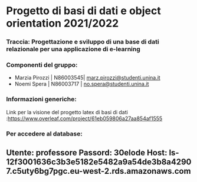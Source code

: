 # Progetto di basi di dati e object orientation 2021/2022
### Traccia: Progettazione e sviluppo di una base di dati relazionale per una applicazione di e-learning
### Componenti del gruppo:
- Marzia Pirozzi | N86003545| marz.pirozzi@studenti.unina.it
- Noemi Spera | N86003717 | no.spera@studenti.unina.it

### Informazioni generiche:
Link per la visione del progetto latex di basi di dati :https://www.overleaf.com/project/61eb059806a27aa854af1555

### Per accedere al database:
Utente: professore
Passord: 30elode
Host: ls-12f3001636c3b3e5182e5482a9a54de3b8a42907.c5uty6bg7pgc.eu-west-2.rds.amazonaws.com
---
